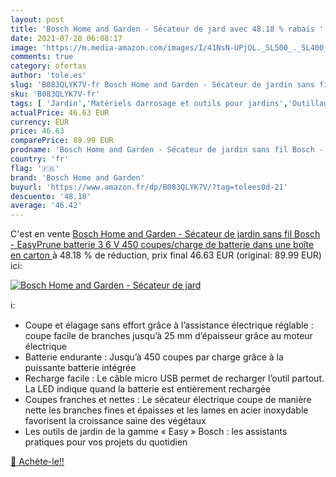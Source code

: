 ```yaml
---
layout: post
title: 'Bosch Home and Garden - Sécateur de jard avec 48.18 % rabais '
date: 2021-07-28 06:08:17
image: 'https://m.media-amazon.com/images/I/41NsN-UPjOL._SL500_._SL400_.jpg'
comments: true
category: ofertas
author: 'tole.es'
slug: 'B083QLYK7V-fr Bosch Home and Garden - Sécateur de jardin sans fil Bosch...'
sku: 'B083QLYK7V-fr'
tags: [ 'Jardin','Matériels darrosage et outils pour jardins','Outillage de jardin','Sécateurs et ciseaux de jardinage','bosch home and garden', ]
actualPrice: 46.63 EUR
currency: EUR
price: 46.63
comparePrice: 89.99 EUR
prodname: 'Bosch Home and Garden - Sécateur de jardin sans fil Bosch - EasyPrune  batterie 3 6 V  450 coupes/charge de batterie  dans une boîte en carton '
country: 'fr'
flag: '🇫🇷'
brand: 'Bosch Home and Garden'
buyurl: 'https://www.amazon.fr/dp/B083QLYK7V/?tag=tolees0d-21'
descuento: '48.18'
average: '46.42'
---
```


C'est en vente [Bosch Home and Garden - Sécateur de jardin sans fil Bosch - EasyPrune  batterie 3 6 V  450 coupes/charge de batterie  dans une boîte en carton ](https://www.amazon.fr/dp/B083QLYK7V/?tag=tolees0d-21)  à  48.18 % de réduction, prix final  46.63 EUR (original: 89.99 EUR) ici:

[![Bosch Home and Garden - Sécateur de jard](https://m.media-amazon.com/images/I/41NsN-UPjOL._SL500_._SL400_.jpg)](https://www.amazon.fr/dp/B083QLYK7V/?tag=tolees0d-21)

ℹ️:

- Coupe et élagage sans effort grâce à l’assistance électrique réglable : coupe facile de branches jusqu’à 25 mm d’épaisseur grâce au moteur électrique
- Batterie endurante : Jusqu’à 450 coupes par charge grâce à la puissante batterie intégrée
- Recharge facile : Le câble micro USB permet de recharger l’outil partout. La LED indique quand la batterie est entièrement rechargée
- Coupes franches et nettes : Le sécateur électrique coupe de manière nette les branches fines et épaisses et les lames en acier inoxydable favorisent la croissance saine des végétaux
- Les outils de jardin de la gamme « Easy » Bosch : les assistants pratiques pour vos projets du quotidien

[🛒 Achète-le!!](https://www.amazon.fr/dp/B083QLYK7V/?tag=tolees0d-21)
